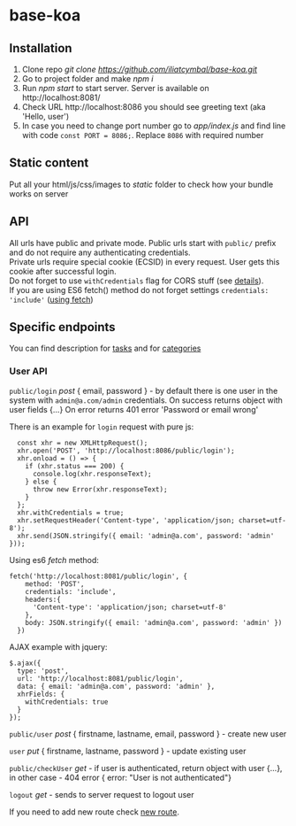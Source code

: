 # base-koa

## Installation
1) Clone repo *git clone https://github.com/iliatcymbal/base-koa.git*
2) Go to project folder and make *npm i*
3) Run *npm start* to start server. Server is available on http://localhost:8081/
4) Check URL http://localhost:8086
   you should see greeting text (aka 'Hello, user')
5) In case you need to change port number go to _app/index.js_ and find line with code `const PORT = 8086;`. Replace `8086` with required number


## Static content
Put all your html/js/css/images to _static_ folder to check how your bundle works on server


## API
All urls have public and private mode.
Public urls start with `public/` prefix and do not require any authenticating credentials.  
Private urls require special cookie (ECSID) in every request. User gets this cookie after successful login.  
Do not forget to use `withCredentials` flag for CORS stuff (see [details](https://developer.mozilla.org/ru/docs/Web/API/XMLHttpRequest/withCredentials)).  
If you are using ES6 fetch()  method do not forget settings `credentials: 'include'` ([using fetch](https://developer.mozilla.org/ru/docs/Web/API/Fetch_API/Using_Fetch))


## Specific endpoints
You can find description for [tasks](tasks.md) and for [categories](categories.md)



### User API
`public/login` _post_ { email, password } - by default there is one user in the system with `admin@a.com/admin` credentials.
On success returns object with user fields {...}
On error returns 401 error 'Password or email wrong'

There is an example for `login` request with pure js:

```
  const xhr = new XMLHttpRequest();
  xhr.open('POST', 'http://localhost:8086/public/login');
  xhr.onload = () => {
    if (xhr.status === 200) {
      console.log(xhr.responseText);
    } else {
      throw new Error(xhr.responseText);
    }
  };
  xhr.withCredentials = true;
  xhr.setRequestHeader('Content-type', 'application/json; charset=utf-8');
  xhr.send(JSON.stringify({ email: 'admin@a.com', password: 'admin' }));
```

Using es6 _fetch_ method:

```
fetch('http://localhost:8081/public/login', {
    method: 'POST',
    credentials: 'include',
    headers:{
      'Content-type': 'application/json; charset=utf-8'
    },
    body: JSON.stringify({ email: 'admin@a.com', password: 'admin' })
  })
```


AJAX example with jquery:

```
$.ajax({
  type: 'post',
  url: 'http://localhost:8081/public/login',
  data: { email: 'admin@a.com', password: 'admin' },
  xhrFields: {
    withCredentials: true
  }
});
```

`public/user` _post_ { firstname, lastname, email, password } - create new user

`user` _put_ { firstname, lastname, password } - update existing user

`public/checkUser` _get_ - if user is authenticated, return object with user {...}, in other case - 404 error { error: "User is not authenticated"}

`logout` _get_ - sends to server request to logout user  

If you need to add new route check [new route](routing.md).
